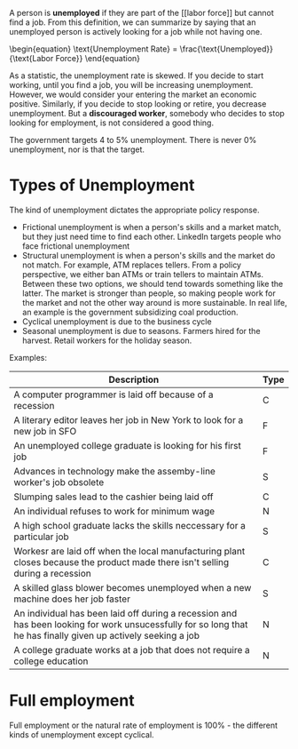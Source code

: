 A person is **unemployed** if they are part of the [[labor force]] but cannot find a job. From this definition, we can summarize by saying that an unemployed person is actively looking for a job while not having one.

\begin{equation}
\text{Unemployment Rate} = \frac{\text{Unemployed}}{\text{Labor Force}}
\end{equation}

As a statistic, the unemployment rate is skewed. If you decide to start working, until you find a job, you will be increasing unemployment. However, we would consider your entering the market an economic positive. Similarly, if you decide to stop looking or retire, you decrease unemployment. But a **discouraged worker**, somebody who decides to stop looking for employment, is not considered a good thing.

The government targets 4 to 5% unemployment. There is never 0% unemployment, nor is that the target.

# Types of Unemployment

The kind of unemployment dictates the appropriate policy response.

- Frictional unemployment is when a person's skills and a market match, but they just need time to find each other. LinkedIn targets people who face frictional unemployment
- Structural unemployment is when a person's skills and the market do not match. For example, ATM replaces tellers. From a policy perspective, we either ban ATMs or train tellers to maintain ATMs. Between these two options, we should tend towards something like the latter. The market is stronger than people, so making people work for the market and not the other way around is more sustainable. In real life, an example is the government subsidizing coal production.
- Cyclical unemployment is due to the business cycle
- Seasonal unemployment is due to seasons. Farmers hired for the harvest. Retail workers for the holiday season.

Examples:

|Description|Type|
|------------|---|
|A computer programmer is laid off because of a recession|C|
|A literary editor leaves her job in New York to look for a new job in SFO|F|
|An unemployed college graduate is looking for his first job|F|
|Advances in technology make the assemby-line worker's job obsolete|S|
|Slumping sales lead to the cashier being laid off|C|
|An individual refuses to work for minimum wage|N|
|A high school graduate lacks the skills neccessary for a particular job|S|
|Workesr are laid off when the local manufacturing plant closes because the product made there isn't selling during a recession|C|
|A skilled glass blower becomes unemployed when a new machine does her job faster|S|
|An individual has been laid off during a recession and has been looking for work unsucessfully for so long that he has finally given up actively seeking a job|N|
|A college graduate works at a job that does not require a college education|N|


# Full employment

Full employment or the natural rate of employment is 100% - the different kinds of unemployment except cyclical.